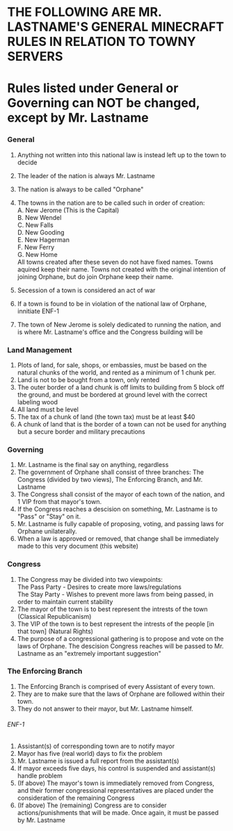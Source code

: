 # THE FOLLOWING ARE MR. LASTNAME'S GENERAL MINECRAFT RULES IN RELATION TO TOWNY SERVERS

# Rules listed under General or Governing can NOT be changed, except by Mr. Lastname


### General
1. Anything not written into this national law is instead left up to the town to decide
2. The leader of the nation is always Mr. Lastname
3. The nation is always to be called "Orphane"
4. The towns in the nation are to be called such in order of creation: <br />
    A. New Jerome (This is the Capital) <br />
    B. New Wendel <br />
    C. New Falls <br />
    D. New Gooding <br />
    E. New Hagerman <br />
    F. New Ferry <br />
    G. New Home <br />
All towns created after these seven do not have fixed names. Towns aquired keep their name. Towns not created with the original intention of joining Orphane, but do join Orphane keep their name.
    
5. Secession of a town is considered an act of war
6. If a town is found to be in violation of the national law of Orphane, innitiate ENF-1
7. The town of New Jerome is solely dedicated to running the nation, and is where Mr. Lastname's office and the Congress building will be


### Land Management
1. Plots of land, for sale, shops, or embassies, must be based on the natural chunks of the world, and rented as a minimum of 1 chunk per.
2. Land is not to be bought from a town, only rented
3. The outer border of a land chunk is off limits to building from 5 block off the ground, and must be bordered at ground level with the correct labeling wood
4. All land must be level
5. The tax of a chunk of land (the town tax) must be at least $40
6. A chunk of land that is the border of a town can not be used for anything but a secure border and military precautions


### Governing
1. Mr. Lastname is the final say on anything, regardless
2. The government of Orphane shall consist of three branches: The Congress (divided by two views), The Enforcing Branch, and Mr. Lastname
3. The Congress shall consist of the mayor of each town of the nation, and 1 VIP from that mayor's town.
4. If the Congress reaches a descision on something, Mr. Lastname is to "Pass" or "Stay" on it.
5. Mr. Lastname is fully capable of proposing, voting, and passing laws for Orphane unilaterally.
6. When a law is approved or removed, that change shall be immediately made to this very document (this website)


### Congress
1. The Congress may be divided into two viewpoints: <br />
    The Pass Party - Desires to create more laws/regulations <br />
    The Stay Party - Wishes to prevent more laws from being passed, in order to maintain current stability
2. The mayor of the town is to best represent the intrests of the town (Classical Republicanism)
3. The VIP of the town is to best represent the intrests of the people [in that town] (Natural Rights)
4. The purpose of a congressional gathering is to propose and vote on the laws of Orphane. The descision Congress reaches will be passed to Mr. Lastname as an "extremely important suggestion"


### The Enforcing Branch
1. The Enforcing Branch is comprised of every Assistant of every town.
2. They are to make sure that the laws of Orphane are followed within their town.
3. They do not answer to their mayor, but Mr. Lastname himself.
###### ENF-1
1. Assistant(s) of corresponding town are to notify mayor
2. Mayor has five (real world) days to fix the problem
3. Mr. Lastname is issued a full report from the assistant(s)
4. If mayor exceeds five days, his control is suspended and assistant(s) handle problem
5. (If above) The mayor's town is immediately removed from Congress, and their former congressional representatives are placed under the consideration of the remaining Congress
6. (If above) The (remaining) Congress are to consider actions/punishments that will be made. Once again, it must be passed by Mr. Lastname
